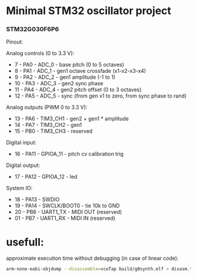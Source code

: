 # Minimal STM32 oscillator project

### STM32G030F6P6

Pinout:

Analog controls (0 to 3.3 V):

-  7 - PA0 - ADC_0 - base pitch (0 to 5 octaves)
-  8 - PA1 - ADC_1 - gen1 octave crossfade (x1-x2-x3-x4)
-  9 - PA2 - ADC_2 - gen1 amplitude (-1 to 1)
- 10 - PA3 - ADC_3 - gen2 sync phase
- 11 - PA4 - ADC_4 - gen2 pitch offset (0 to 3 octaves)
- 12 - PA5 - ADC_5 - sync (from gen x1 to zero, from sync phase to rand)

Analog outputs (PWM 0 to 3.3 V):

- 13 - PA6 - TIM3_CH1 - gen2 + gen1 * amplitude
- 14 - PA7 - TIM3_CH2 - gen1
- 15 - PB0 - TIM3_CH3 - reserved

Digital input:

- 16 - PA11 - GPIOA_11 - pitch cv calibration trig

Digital output:

- 17 - PA12 - GPIOA_12 - led

System IO:

- 18 - PA13 - SWDIO
- 19 - PA14 - SWCLK/BOOT0 - tie 10k to GND
- 20 - PB6 - UART1_TX - MIDI OUT (reserved)
- 01 - PB7 - UART1_RX - MIDI IN (reserved)

# usefull:

approximate execution time without debugging (in case of linear code):

```bash
arm-none-eabi-objdump --disassemble=vcoTap build/g0synth.elf > disasm.txt
```
